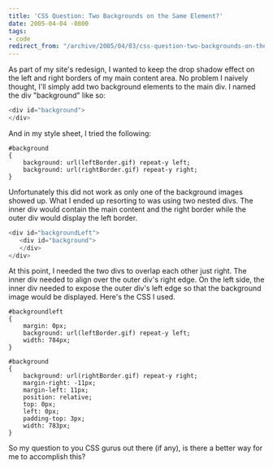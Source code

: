 ```yaml
---
title: 'CSS Question: Two Backgrounds on the Same Element?'
date: 2005-04-04 -0800
tags:
- code
redirect_from: "/archive/2005/04/03/css-question-two-backgrounds-on-the-same-element-again.aspx/"
---
```


As part of my site's redesign, I wanted to keep the drop shadow effect
on the left and right borders of my main content area. No problem I
naively thought, I'll simply add two background elements to the main
div. I named the div "background" like so:

```csharp
<div id="background">
</div>
```

And in my style sheet, I tried the following:

    #background
    {
        background: url(leftBorder.gif) repeat-y left;
        background: url(rightBorder.gif) repeat-y right;
    }

Unfortunately this did not work as only one of the background images
showed up. What I ended up resorting to was using two nested divs. The
inner div would contain the main content and the right border while the
outer div would display the left border.

```csharp
<div id="backgroundLeft">
   <div id="background">
   </div>
</div>
```

At this point, I needed the two divs to overlap each other just right.
The inner div needed to align over the outer div's right edge. On the
left side, the inner div needed to expose the outer div's left edge so
that the background image would be displayed. Here's the CSS I used.

    #backgroundleft
    {
        margin: 0px;
        background: url(leftBorder.gif) repeat-y left;
        width: 784px;
    }

    #background
    {
        background: url(rightBorder.gif) repeat-y right;
        margin-right: -11px;
        margin-left: 11px;
        position: relative;
        top: 0px;
        left: 0px;
        padding-top: 3px;
        width: 783px;
    }

So my question to you CSS gurus out there (if any), is there a better
way for me to accomplish this?

